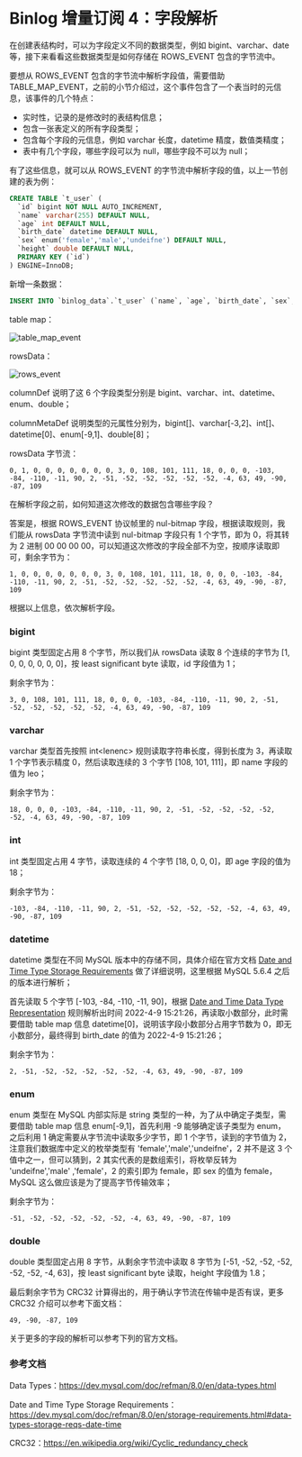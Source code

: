# Binlog 增量订阅 4：字段解析

在创建表结构时，可以为字段定义不同的数据类型，例如 bigint、varchar、date 等，接下来看看这些数据类型是如何存储在 ROWS_EVENT 包含的字节流中。

要想从 ROWS_EVENT 包含的字节流中解析字段值，需要借助 TABLE_MAP_EVENT，之前的小节介绍过，这个事件包含了一个表当时的元信息，该事件的几个特点：

- 实时性，记录的是修改时的表结构信息；
- 包含一张表定义的所有字段类型；
- 包含每个字段的元信息，例如 varchar 长度，datetime 精度，数值类精度；
- 表中有几个字段，哪些字段可以为 null，哪些字段不可以为 null；

有了这些信息，就可以从 ROWS_EVENT 的字节流中解析字段的值，以上一节创建的表为例：

```sql
CREATE TABLE `t_user` (
  `id` bigint NOT NULL AUTO_INCREMENT,
  `name` varchar(255) DEFAULT NULL,
  `age` int DEFAULT NULL,
  `birth_date` datetime DEFAULT NULL,
  `sex` enum('female','male','undeifne') DEFAULT NULL,
  `height` double DEFAULT NULL,
  PRIMARY KEY (`id`)
) ENGINE=InnoDB;
```

新增一条数据：

```sql
INSERT INTO `binlog_data`.`t_user` (`name`, `age`, `birth_date`, `sex`, `height`) VALUES ('leo', 18, '2022-04-09 15:30:42', 'female', 70.56)
```

table map：

![table_map_event](https://github.com/notayessir/blog/blob/main/images/binlog/table_map_event.png)

rowsData：

![rows_event](https://github.com/notayessir/blog/blob/main/images/binlog/rows_event.png)

columnDef 说明了这 6 个字段类型分别是 bigint、varchar、int、datetime、enum、double；

columnMetaDef 说明类型的元属性分别为，bigint[]、varchar[-3,2]、int[]、datetime[0]、enum[-9,1]、double[8]；

rowsData 字节流：

```
0, 1, 0, 0, 0, 0, 0, 0, 0, 3, 0, 108, 101, 111, 18, 0, 0, 0, -103, -84, -110, -11, 90, 2, -51, -52, -52, -52, -52, -52, -4, 63, 49, -90, -87, 109
```

在解析字段之前，如何知道这次修改的数据包含哪些字段？

答案是，根据 ROWS_EVENT 协议帧里的 nul-bitmap 字段，根据读取规则，我们能从 rowsData 字节流中读到 nul-bitmap 字段只有 1 个字节，即为 0，将其转为 2 进制 00 00 00 00，可以知道这次修改的字段全部不为空，按顺序读取即可，剩余字节为：

```
1, 0, 0, 0, 0, 0, 0, 0, 3, 0, 108, 101, 111, 18, 0, 0, 0, -103, -84, -110, -11, 90, 2, -51, -52, -52, -52, -52, -52, -4, 63, 49, -90, -87, 109
```

根据以上信息，依次解析字段。

### bigint

bigint 类型固定占用 8 个字节，所以我们从 rowsData 读取 8 个连续的字节为 [1, 0, 0, 0, 0, 0, 0]，按 least significant byte 读取，id 字段值为 1；

剩余字节为：

```
3, 0, 108, 101, 111, 18, 0, 0, 0, -103, -84, -110, -11, 90, 2, -51, -52, -52, -52, -52, -52, -4, 63, 49, -90, -87, 109
```

### varchar

varchar 类型首先按照 int\<lenenc> 规则读取字符串长度，得到长度为 3，再读取 1 个字节表示精度 0，然后读取连续的 3 个字节 [108, 101, 111]，即 name 字段的值为 leo；

剩余字节为：

```
18, 0, 0, 0, -103, -84, -110, -11, 90, 2, -51, -52, -52, -52, -52, -52, -4, 63, 49, -90, -87, 109
```

### int

int 类型固定占用 4 字节，读取连续的 4 个字节 [18, 0, 0, 0]，即 age 字段的值为 18；

剩余字节为：

```
-103, -84, -110, -11, 90, 2, -51, -52, -52, -52, -52, -52, -4, 63, 49, -90, -87, 109
```

### datetime

datetime 类型在不同 MySQL 版本中的存储不同，具体介绍在官方文档 [Date and Time Type Storage Requirements](https://dev.mysql.com/doc/refman/8.0/en/storage-requirements.html#data-types-storage-reqs-date-time) 做了详细说明，这里根据 MySQL 5.6.4 之后的版本进行解析；

首先读取 5 个字节 [-103, -84, -110, -11, 90]，根据 [Date and Time Data Type Representation](https://dev.mysql.com/doc/internals/en/date-and-time-data-type-representation.html) 规则解析出时间 2022-4-9 15:21:26，再读取小数部分，此时需要借助 table map 信息 datetime[0]，说明该字段小数部分占用字节数为 0，即无小数部分，最终得到 birth_date 的值为 2022-4-9 15:21:26；

剩余字节为：

```
2, -51, -52, -52, -52, -52, -52, -4, 63, 49, -90, -87, 109
```

### enum

enum 类型在 MySQL 内部实际是 string 类型的一种，为了从中确定子类型，需要借助 table map 信息 enum[-9,1]，首先利用 -9 能够确定该子类型为 enum，之后利用 1 确定需要从字节流中读取多少字节，即 1 个字节，读到的字节值为 2，注意我们数据库中定义的枚举类型有 'female','male','undeifne'，2 并不是这 3 个值中之一，但可以猜到，2 其实代表的是数组索引，将枚举反转为 'undeifne','male' ,'female'，2 的索引即为 female，即 sex 的值为 female，MySQL 这么做应该是为了提高字节传输效率；

剩余字节为：

```
-51, -52, -52, -52, -52, -52, -4, 63, 49, -90, -87, 109
```

### double

double 类型固定占用 8 字节，从剩余字节流中读取 8 字节为 [-51, -52, -52, -52, -52, -52, -4, 63]，按 least significant byte 读取，height 字段值为 1.8；

最后剩余字节为 CRC32 计算得出的，用于确认字节流在传输中是否有误，更多 CRC32 介绍可以参考下面文档：

```
49, -90, -87, 109
```

关于更多的字段的解析可以参考下列的官方文档。

### 参考文档

Data Types：https://dev.mysql.com/doc/refman/8.0/en/data-types.html

Date and Time Type Storage Requirements：https://dev.mysql.com/doc/refman/8.0/en/storage-requirements.html#data-types-storage-reqs-date-time

CRC32：https://en.wikipedia.org/wiki/Cyclic_redundancy_check
